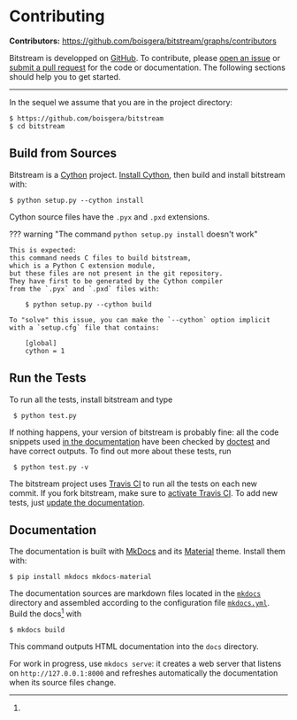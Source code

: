 
Contributing
================================================================================

**Contributors:** <https://github.com/boisgera/bitstream/graphs/contributors>

Bitstream is developped on [GitHub](https://github.com/boisgera/bitstream).
To contribute, please [open an issue][issue] or [submit a pull request][PR]
for the code or documentation.
The following sections should help you to get started.

[GitHub]: https://github.com/boisgera/bitstream
[issue]: https://github.com/boisgera/bitstream/issues
[PR]: https://github.com/boisgera/bitstream/pulls

-----

In the sequel we assume that you are in the project directory:

    $ https://github.com/boisgera/bitstream
    $ cd bitstream

Build from Sources
--------------------------------------------------------------------------------

Bitstream is a [Cython] project.
[Install Cython], then build and install bitstream with:

    $ python setup.py --cython install

Cython source files have the `.pyx` and `.pxd` extensions.

??? warning "The command `python setup.py install` doesn't work"

    This is expected:
    this command needs C files to build bitstream,
    which is a Python C extension module,
    but these files are not present in the git repository.
    They have first to be generated by the Cython compiler
    from the `.pyx` and `.pxd` files with:

        $ python setup.py --cython build

    To "solve" this issue, you can make the `--cython` option implicit
    with a `setup.cfg` file that contains:

        [global]
        cython = 1

[Cython]: http://cython.org/#documentation
[install Cython]: http://cython.readthedocs.io/en/latest/src/quickstart/install.html#installing-cython


Run the Tests
--------------------------------------------------------------------------------

To run all the tests, install bitstream and type

     $ python test.py

If nothing happens, your version of bitstream is probably fine: 
all the code snippets
used [in the documentation](http://boisgera.github.io/bitstream/)
have been checked by [doctest] and have correct outputs.
To find out more about these tests, run

     $ python test.py -v

The bitstream project uses [Travis CI](https://travis-ci.org/) 
to run all the tests on each new commit. 
If you fork bitstream, make sure to [activate Travis CI](https://docs.travis-ci.com/user/getting-started/).
To add new tests, just [update the documentation](#the-documentation).

[doctest]: https://docs.python.org/2/library/doctest.html


Documentation
--------------------------------------------------------------------------------

The documentation is built with [MkDocs](http://www.mkdocs.org/) and its 
[Material](https://squidfunk.github.io/mkdocs-material/) theme.
Install them with:

    $ pip install mkdocs mkdocs-material

The documentation sources are markdown files located 
in the [`mkdocs`](https://github.com/boisgera/bitstream/tree/master/mkdocs)
directory and assembled according to the configuration file 
[`mkdocs.yml`](https://github.com/boisgera/bitstream/blob/master/mkdocs.yml).
Build the docs[^build] with

    $ mkdocs build

This command outputs HTML documentation into the `docs` directory.

[^build]:
  For work in progress, use `mkdocs serve`: it creates a web server 
  that listens on `http://127.0.0.1:8000` and refreshes automatically
  the documentation when its source files change.
